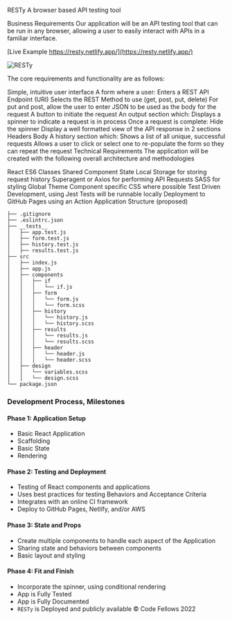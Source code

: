 RESTy
A browser based API testing tool

Business Requirements
Our application will be an API testing tool that can be run in any browser, allowing a user to easily interact with APIs in a familiar interface.

[Live Example https://resty.netlify.app/](https://resty.netlify.app/)

![RESTy](https://codefellows.github.io/code-401-javascript-guide/curriculum/apps-and-libraries/resty/resty.png)

The core requirements and functionality are as follows:

Simple, intuitive user interface
A form where a user:
Enters a REST API Endpoint (URI)
Selects the REST Method to use (get, post, put, delete)
For put and post, allow the user to enter JSON to be used as the body for the request
A button to initiate the request
An output section which:
Displays a spinner to indicate a request is in process
Once a request is complete:
Hide the spinner
Display a well formatted view of the API response in 2 sections
Headers
Body
A history section which:
Shows a list of all unique, successful requests
Allows a user to click or select one to re-populate the form so they can repeat the request
Technical Requirements
The application will be created with the following overall architecture and methodologies

React
ES6 Classes
Shared Component State
Local Storage for storing request history
Superagent or Axios for performing API Requests
SASS for styling
Global Theme
Component specific CSS where possible
Test Driven Development, using Jest
Tests will be runnable locally
Deployment to GitHub Pages using an Action
Application Structure (proposed)
```
├── .gitignore
├── .eslintrc.json
├── __tests__
│   ├── app.test.js
│   ├── form.test.js
│   ├── history.test.js
│   ├── results.test.js
├── src
│   ├── index.js
│   ├── app.js
│   ├── components
│   │   ├── if
│   │   │   └── if.js
│   │   ├── form
│   │   │   └── form.js
│   │   │   └── form.scss
│   │   ├── history
│   │   │   └── history.js
│   │   │   └── history.scss
│   │   ├── results
│   │   │   └── results.js
│   │   │   └── results.scss
│   │   ├── header
│   │   │   └── header.js
│   │   │   └── header.scss
│   ├── design
│   │   └── variables.scss
│   │   └── design.scss
└── package.json
```
### Development Process, Milestones
#### Phase 1: Application Setup
- Basic React Application
- Scaffolding
- Basic State
- Rendering

#### Phase 2: Testing and Deployment
- Testing of React components and applications
- Uses best practices for testing Behaviors and Acceptance Criteria
- Integrates with an online CI framework
- Deploy to GitHub Pages, Netlify, and/or AWS

#### Phase 3: State and Props
- Create multiple components to handle each aspect of the Application
- Sharing state and behaviors between components
- Basic layout and styling

#### Phase 4: Fit and Finish
- Incorporate the spinner, using conditional rendering
- App is Fully Tested
- App is Fully Documented
- `RESTy` is Deployed and publicly available
© Code Fellows 2022